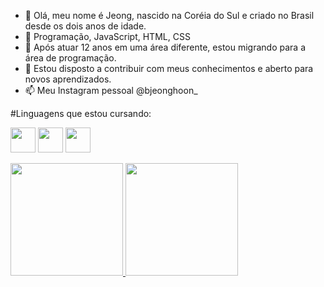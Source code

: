 - 👋 Olá, meu nome é Jeong, nascido na Coréia do Sul e criado no Brasil desde os dois anos de idade. 
- 👀 Programação, JavaScript, HTML, CSS
- 🌱 Após atuar 12 anos em uma área diferente, estou migrando para a área de programação.
- 💞️ Estou disposto a contribuir com meus conhecimentos e aberto para novos aprendizados.
- 📫 Meu Instagram pessoal @bjeonghoon_


#Linguagens que estou cursando:

<img src="https://cdn.jsdelivr.net/gh/devicons/devicon@latest/icons/javascript/javascript-original.svg" width="40" height="40"/> <img src="https://cdn.jsdelivr.net/gh/devicons/devicon@latest/icons/html5/html5-original-wordmark.svg" width="40" height="40"/> <img src="https://cdn.jsdelivr.net/gh/devicons/devicon@latest/icons/css3/css3-original-wordmark.svg" width="40" height="40"/>
          

            
<div>
<a href="https://github.com/thejongps">
<img loading="lazy" height="180em" src="https://github-readme-stats.vercel.app/api/top-langs/?username=thejongps&layout=compact&langs_count=7&theme=dracula"/>
<img loading="lazy" height="180em" src="https://github-readme-stats.vercel.app/api?username=thejongps&show_icons=true&theme=dracula&include_all_commits=true&count_private=true"/>
</div>
          
          
